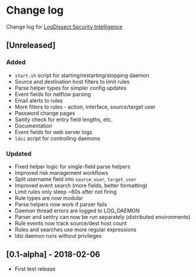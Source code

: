 # Change log
Change log for [LogDissect Security Intelligence](https://github.com/dogoncouch/ldsi)

## [Unreleased]
### Added
- `start.sh` script for starting/restarting/stopping daemon
- Source and destination host filters to limit rules
- Parse helper types for simpler config updates
- Event fields for netflow parsing
- Email alerts to rules
- More filters to rules - action, interface, source/target user
- Password change pages
- Sanity check for entry field lengths, etc.
- Documentation
- Event fields for web server logs
- `ldsi` script for controlling daemons

### Updated
- Fixed helper logic for single-field parse helpers
- Improved risk management workflows
- Split username field into `source_user`, `target_user`
- Improved event search (more fields, better formatting)
- Limit rules only sleep ~60s after not firing
- Rule types are now modular
- Parse helpers now work if parser fails
- Daemon thread errors are logged to LOG\_DAEMON
- Parser and sentry can now be run separately (distributed environments)
- Rule events now track source/dest host count
- Rules and searches use more regular expressions
- ldsi daemon runs without privileges

## [0.1-alpha] - 2018-02-06
- First test release
